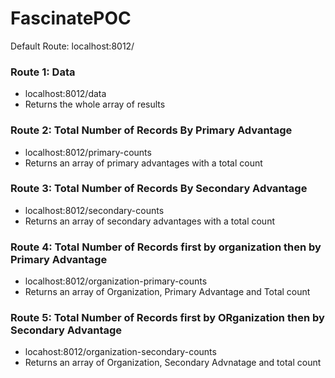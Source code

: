 # FascinatePOC
Default Route: localhost:8012/

### Route 1: Data
  * localhost:8012/data
  * Returns the whole array of results

### Route 2: Total Number of Records By Primary Advantage
  * localhost:8012/primary-counts
  * Returns an array of primary advantages with a total count

### Route 3: Total Number of Records By Secondary Advantage
  * localhost:8012/secondary-counts
  * Returns an array of secondary advantages with a total count

### Route 4: Total Number of Records first by organization then by Primary Advantage
  * localhost:8012/organization-primary-counts
  * Returns an array of Organization, Primary Advantage and Total count

### Route 5: Total Number of Records first by ORganization then by Secondary Advantage
  * locahost:8012/organization-secondary-counts
  * Returns an array of Organization, Secondary Advnatage and total count
